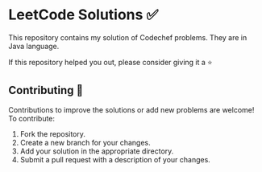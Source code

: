 # LeetCode Solutions ✅

This repository contains my solution of Codechef problems. They are in Java language.

If this repository helped you out, please consider giving it a ⭐

## Contributing 🌱

Contributions to improve the solutions or add new problems are welcome! To contribute:

1. Fork the repository.
2. Create a new branch for your changes.
3. Add your solution in the appropriate directory.
4. Submit a pull request with a description of your changes.


